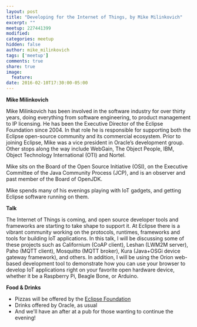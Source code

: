 ```yaml
---
layout: post
title: "Developing for the Internet of Things, by Mike Milinkovich"
excerpt: ""
meetup: 227441399
modified:
categories: meetup
hidden: false
author: mike_milinkovich
tags: ['meetup']
comments: true
share: true
image:
  feature:
date: 2016-02-10T17:30:00-05:00
---
```


__Mike Milinkovich__

Mike Milinkovich has been involved in the software industry for over thirty years, doing everything from software engineering, to product management to IP licensing. He has been the Executive Director of the Eclipse Foundation since 2004. In that role he is responsible for supporting both the Eclipse open-source community and its commercial ecosystem.  Prior to joining Eclipse, Mike was a vice president in Oracle’s development group. Other stops along the way include WebGain, The Object People, IBM, Object Technology International (OTI) and Nortel.

Mike sits on the Board of the Open Source Initiative (OSI), on the Executive Committee of the Java Community Process (JCP), and is an observer and past member of the Board of OpenJDK.

Mike spends many of his evenings playing with IoT gadgets, and getting Eclipse software running on them.

__Talk__

The Internet of Things is coming, and open source developer tools and frameworks are starting to take shape to support it. At Eclipse there is a vibrant community working on the protocols, runtimes, frameworks and tools for building IoT applications. In this talk, I will be discussing some of these projects such as Californium (CoAP client), Leshan (LWM2M server), Paho (MQTT client), Mosquitto (MQTT broker), Kura (Java+OSGi device gateway framework), and others. In addition, I will be using the Orion web-based development tool to demonstrate how you can use your browser to develop IoT applications right on your favorite open hardware device, whether it be a Raspberry Pi, Beagle Bone, or Arduino.

__Food & Drinks__

- Pizzas will be offered by the [Eclipse Foundation](https://eclipse.org/org/foundation/)
- Drinks offered by Oracle, as usual
- And we'll have an after at a pub for those wanting to continue the evening!
